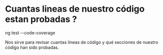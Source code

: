 # Cuantas lineas de nuestro código estan probadas ?

ng test --code-coverage

Nos sirve para revisar cuantas lineas de código y qué secciones de nuestro código
han sido probadas.
